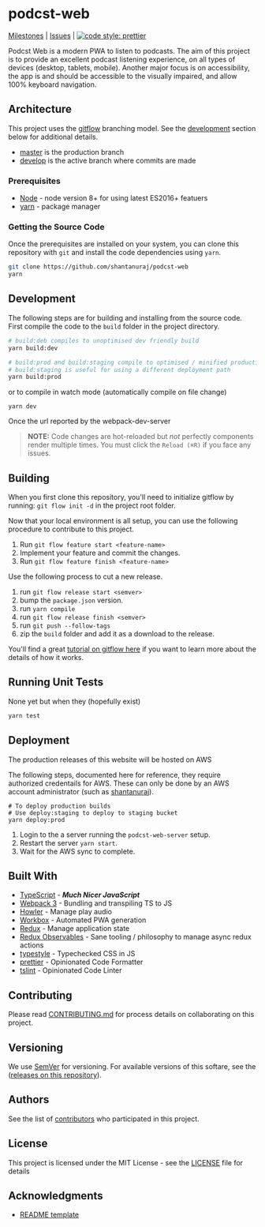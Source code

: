 # podcst-web

[Milestones](milestones?direction=asc&sort=due_date&state=open) |
[Issues](issues?q=is%3Aissue+is%3Aopen+sort%3Aupdated-desc) |
[![code style: prettier](https://img.shields.io/badge/code_style-prettier-ff69b4.svg)](https://github.com/prettier/prettier)

Podcst Web is a modern PWA to listen to podcasts.
The aim of this project is to provide an excellent podcast listening experience,
on all types of devices (desktop, tablets, mobile).
Another major focus is on accessibility, the app is and should be accessible to the visually impaired, and allow 100% keyboard navigation.

## Architecture

This project uses the [gitflow](https://github.com/nvie/gitflow) branching model.
See the [development](#development) section below for additional details.

- [master](tree/master) is the production branch
- [develop](tree/develop) is the active branch where commits are made

### Prerequisites

* [Node](https://nodejs.org/)   - node version 8+ for using latest ES2016+ featuers
* [yarn](https://yarnpkg.com/)  - package manager

### Getting the Source Code

Once the prerequisites are installed on your system, you can clone this repository with `git` and install the code dependencies using `yarn`.

```bash
git clone https://github.com/shantanuraj/podcst-web
yarn
```

## Development

The following steps are for building and installing from the source code. First compile the code to the `build` folder in the project directory.

```bash
# build:deb compiles to unoptimised dev friendly build
yarn build:dev

# build:prod and build:staging compile to optimised / minified production ready build
# build:staging is useful for using a different deployment path
yarn build:prod
```

or to compile in watch mode (automatically compile on file change)

```
yarn dev
```

Once the url reported by the webpack-dev-server

> **NOTE:** Code changes are hot-reloaded but *not* perfectly components render multiple times. You must click the `Reload (⌘R)` if you face any issues.

## Building

When you first clone this repository, you'll need to initialize gitflow by running: `git flow init -d` in the project root folder.

Now that your local environment is all setup, you can use the following procedure to contribute to this project.

  1. Run `git flow feature start <feature-name>`
  1. Implement your feature and commit the changes.
  1. Run `git flow feature finish <feature-name>`

Use the following process to cut a new release.

  1. run `git flow release start <semver>`
  1. bump the `package.json` version.
  1. run `yarn compile`
  1. run `git flow release finish <semver>`
  1. run `git push --follow-tags`
  1. zip the `build` folder and add it as a download to the release.

You'll find a great [tutorial on gitflow here](http://jeffkreeftmeijer.com/2010/why-arent-you-using-git-flow/) if you want to learn more about the details of how it works.

## Running Unit Tests

None yet but when they (hopefully exist)

```bash
yarn test
```

## Deployment

The production releases of this website will be hosted on AWS

The following steps, documented here for reference, they require authorized credentails for AWS.
These can only be done by an AWS account administrator (such as [shantanuraj](/shantanuraj)).


```shell
# To deploy production builds
# Use deploy:staging to deploy to staging bucket
yarn deploy:prod
```

  1. Login to the a server running the `podcst-web-server` setup.
  1. Restart the server `yarn start`.
  1. Wait for the AWS sync to complete.

## Built With

* [TypeScript](https://www.typescriptlang.org/) - ***Much Nicer JavaScript***
* [Webpack 3](https://webpack.js.org/) - Bundling and transpiling TS to JS
* [Howler](https://howlerjs.com/) - Manage play audio
* [Workbox](https://workboxjs.org/) - Automated PWA generation
* [Redux](http://redux.js.org/) - Manage application state
* [Redux Observables](https://redux-observable.js.org/) - Sane tooling / philosophy to manage async redux actions
* [typestyle](https://typestyle.github.io/) - Typechecked CSS in JS
* [prettier](https://prettier.io/) - Opinionated Code Formatter
* [tslint](https://palantir.github.io/tslint/) - Opinionated Code Linter

## Contributing

Please read [CONTRIBUTING.md](CONTRIBUTING.md) for process details on
collaborating on this project.

## Versioning

We use [SemVer](http://semver.org/) for versioning. For available versions of this softare, see the ([releases on this repository](releases)).

## Authors

See the list of [contributors][Contributor List] who participated in this project.

[Contributor List]:contributors

## License

This project is licensed under the MIT License - see the
[LICENSE](LICENSE.md) file for details

## Acknowledgments

* [README template](https://gist.github.com/PurpleBooth/109311bb0361f32d87a2)
